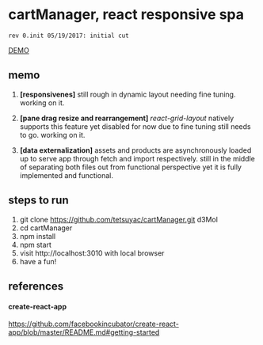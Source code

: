 # cartManager, react responsive spa
```
rev 0.init 05/19/2017: initial cut
```

[DEMO](https://tetsuyac.github.io/cartManager)

## memo
1. **[responsivenes]** still rough in dynamic layout needing fine
   tuning. working on it.

1. **[pane drag resize and rearrangement]** *react-grid-layout*
   natively supports this feature yet disabled for now due to
   fine tuning still needs to go. working on it.

1. **[data externalization]** assets and products are asynchronously
   loaded up to serve app through fetch and import respectively.
   still in the middle of separating both files out from functional
   perspective yet it is fully implemented and functional.

## steps to run
1. git clone https://github.com/tetsuyac/cartManager.git d3Mol
1. cd cartManager
1. npm install
1. npm start
1. visit http://localhost:3010 with local browser
1. have a fun!

## references
#### create-react-app
https://github.com/facebookincubator/create-react-app/blob/master/README.md#getting-started
